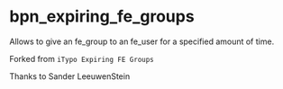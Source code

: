 # bpn_expiring_fe_groups
Allows to give an fe_group to an fe_user for a specified amount of time.

Forked from `iTypo Expiring FE Groups`

Thanks to Sander LeeuwenStein
